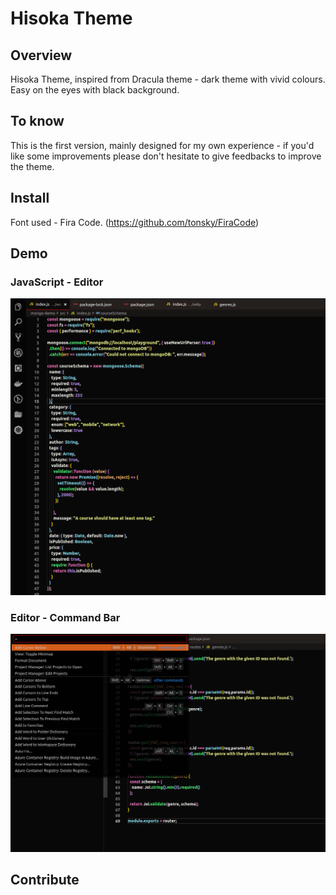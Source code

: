 # Hisoka Theme

## Overview
Hisoka Theme, inspired from Dracula theme - dark theme with vivid colours. Easy on the eyes with black background.

## To know
This is the first version, mainly designed for my own experience - if you'd like some improvements please don't hesitate to give feedbacks to improve the theme.

## Install
Font used - Fira Code. (https://github.com/tonsky/FiraCode)

## Demo

### JavaScript - Editor
![js](./resources/editor-preview.png)

### Editor - Command Bar
![js](./resources/command-toolbar-preview.png)

## Contribute